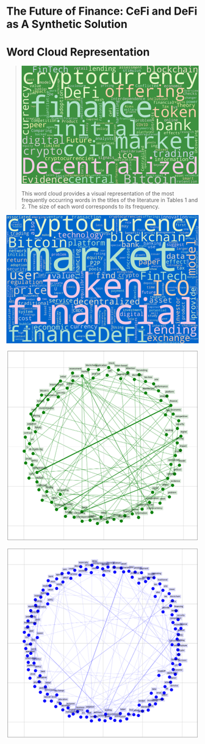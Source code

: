 # The Future of Finance: CeFi and DeFi as A Synthetic Solution 

# Word Cloud Representation

> ![Word Cloud Representation](figures/fig1.png)
> 
> This word cloud provides a visual representation of the most frequently occurring words in the titles of the literature in Tables 1 and 2. The size of each word corresponds to its frequency.



![](figures/fig2.png)


![](figures/fig3.png)


![](figures/fig4.png)
